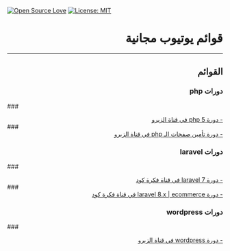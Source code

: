 [![Open Source Love](https://badges.frapsoft.com/os/v1/open-source.svg?v=103)](https://github.com/ellerbrock/open-source-badges/)
[![License: MIT](https://img.shields.io/badge/License-MIT-green.svg)](https://opensource.org/licenses/MIT)
# <div dir="rtl">قوائم يوتيوب مجانية</div>
<hr>  

##  <div dir="rtl">القوائم</div>
### <div dir="rtl">دورات  php </div>
###[<div dir="rtl">- دورة php 5  في قناة الزيرو  </div>](https://www.youtube.com/playlist?list=PLDoPjvoNmBAzH72MTPuAAaYfReraNlQgM)
###[<div dir="rtl">- دورة تأمين صفحات الـ php في قناة  الزيرو  </div>](https://www.youtube.com/playlist?list=PLDoPjvoNmBAypWmEHEy3awR6Ek9sUe5ZS)

### <div dir="rtl">دورات  laravel </div>
###[<div dir="rtl">- دورة laravel 7 في قناة فكرة كود  </div>](https://www.youtube.com/playlist?list=PLlc3UcIvlwWNNn2nYej_09fiR509lgdaN)
###[<div dir="rtl">- دورة laravel 8.x | ecommerce في قناة فكرة كود  </div>](https://www.youtube.com/playlist?list=PLlc3UcIvlwWOe2F_1th2K3lGdVB2AYOu5)

### <div dir="rtl">دورات  wordpress </div>
###[<div dir="rtl">- دورة wordpress في قناة الزيرو </div>](https://www.youtube.com/playlist?list=PLDoPjvoNmBAwCNR-UIRft5YuVlZKrYh20)
